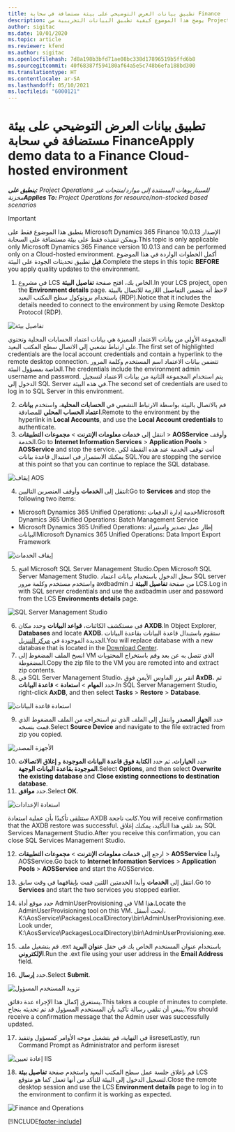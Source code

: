 ```yaml
---
title: تطبيق بيانات العرض التوضيحي على بيئة مستضافة في سحابة Finance
description: يوضح هذا الموضوع كيفية تطبيق البيانات التجريبية من Project Operations إلى بيئة Dynamics 365 Finance المستضافة على السحابة.
author: sigitac
ms.date: 10/01/2020
ms.topic: article
ms.reviewer: kfend
ms.author: sigitac
ms.openlocfilehash: 7d8a198b3bfd71ae08bc338d17896519b5ffd6b8
ms.sourcegitcommit: 40f68387f594180af64a5e5c748b6efa188bd300
ms.translationtype: HT
ms.contentlocale: ar-SA
ms.lasthandoff: 05/10/2021
ms.locfileid: "6000121"
---
```

# <a name="apply-demo-data-to-a-finance-cloud-hosted-environment"></a><span data-ttu-id="e4180-103">تطبيق بيانات العرض التوضيحي على بيئة مستضافة في سحابة Finance</span><span class="sxs-lookup"><span data-stu-id="e4180-103">Apply demo data to a Finance Cloud-hosted environment</span></span>

<span data-ttu-id="e4180-104">_**ينطبق على:** Project Operations للسيناريوهات المستندة إلى موارد/منتجات غير مخزنة‬_</span><span class="sxs-lookup"><span data-stu-id="e4180-104">_**Applies To:** Project Operations for resource/non-stocked based scenarios_</span></span>

> [!IMPORTANT]
> <span data-ttu-id="e4180-105">ينطبق هذا الموضوع فقط على Microsoft Dynamics 365 Finance الإصدار 10.0.13 ويمكن تنفيذه فقط على بيئة مستضافة على السحابة.</span><span class="sxs-lookup"><span data-stu-id="e4180-105">This topic is only applicable only Microsoft Dynamics 365 Finance version 10.0.13 and can be performed only on a Cloud-hosted environment.</span></span> <span data-ttu-id="e4180-106">أكمل الخطوات الواردة في هذا الموضوع **قبل** تطبيق تحديثات الجودة على البيئة.</span><span class="sxs-lookup"><span data-stu-id="e4180-106">Complete the steps in this topic **BEFORE** you apply quality updates to the environment.</span></span>

1. <span data-ttu-id="e4180-107">في مشروع LCS الخاص بك، افتح صفحة **تفاصيل البيئة**.</span><span class="sxs-lookup"><span data-stu-id="e4180-107">In your LCS project, open the **Environment details** page.</span></span> <span data-ttu-id="e4180-108">لاحظ أنه يتضمن التفاصيل اللازمة للاتصال بالبيئة باستخدام بروتوكول سطح المكتب البعيد (RDP).</span><span class="sxs-lookup"><span data-stu-id="e4180-108">Notice that it includes the details needed to connect to the environment by using Remote Desktop Protocol (RDP).</span></span>

![تفاصيل بيئة ](./media/1EnvironmentDetails.png)

<span data-ttu-id="e4180-110">المجموعة الأولى من بيانات الاعتماد المميزة هي بيانات اعتماد الحسابات المحلية وتحتوي على ارتباط تشعبي إلى الاتصال سطح المكتب البعيد.</span><span class="sxs-lookup"><span data-stu-id="e4180-110">The first set of highlighted credentials are the local account credentials and contain a hyperlink to the remote desktop connection.</span></span> <span data-ttu-id="e4180-111">تتضمن بيانات الاعتماد اسم المستخدم وكلمة المرور الخاصة بمسؤول البيئة.</span><span class="sxs-lookup"><span data-stu-id="e4180-111">The credentials include the environment admin username and password.</span></span> <span data-ttu-id="e4180-112">يتم استخدام المجموعة الثانية من بيانات الاعتماد لتسجيل الدخول إلى SQL Server في هذه البيئة.</span><span class="sxs-lookup"><span data-stu-id="e4180-112">The second set of credentials are used to log in to SQL Server in this environment.</span></span>

2. <span data-ttu-id="e4180-113">قم بالاتصال بالبيئة بواسطة الارتباط التشعبي في **الحسابات المحلية**، واستخدم **بيانات اعتماد الحساب المحلي** للمصادقة.</span><span class="sxs-lookup"><span data-stu-id="e4180-113">Remote to the environment by the hyperlink in **Local Accounts**, and use the **Local Account credentials** to authenticate.</span></span>
3. <span data-ttu-id="e4180-114">انتقل إلى **خدمات معلومات الإنترنت** > **مجموعات التطبيقات** > **AOSService** وأوقف الخدمة.</span><span class="sxs-lookup"><span data-stu-id="e4180-114">Go to **Internet Information Services** > **Application Pools** > **AOSService** and stop the service.</span></span> <span data-ttu-id="e4180-115">أنت توقف الخدمة عند هذه النقطة لكي يمكنك الاستمرار في استبدال قاعدة بيانات SQL.</span><span class="sxs-lookup"><span data-stu-id="e4180-115">You are stopping the service at this point so that you can continue to replace the SQL database.</span></span>

![إيقاف AOS](./media/2StopAOS.png)

4. <span data-ttu-id="e4180-117">انتقل إلى **الخدمات** وأوقف العنصرين التاليين:</span><span class="sxs-lookup"><span data-stu-id="e4180-117">Go to **Services** and stop the following two items:</span></span>

- <span data-ttu-id="e4180-118">Microsoft Dynamics 365 Unified Operations: خدمة إدارة الدفعات</span><span class="sxs-lookup"><span data-stu-id="e4180-118">Microsoft Dynamics 365 Unified Operations: Batch Management Service</span></span>
- <span data-ttu-id="e4180-119">Microsoft Dynamics 365 Unified Operations: إطار عمل تصدير واستيراد البيانات</span><span class="sxs-lookup"><span data-stu-id="e4180-119">Microsoft Dynamics 365 Unified Operations: Data Import Export Framework</span></span>

![إيقاف الخدمات](./media/3StopServices.png)

5. <span data-ttu-id="e4180-121">افتح Microsoft SQL Server Management Studio.</span><span class="sxs-lookup"><span data-stu-id="e4180-121">Open Microsoft SQL Server Management Studio.</span></span> <span data-ttu-id="e4180-122">سجل الدخول باستخدام بيانات اعتماد SQL server واستخدم مستخدم وكلمة مرور axdbadmin من صفحة **تفاصيل البيئة** لـ LCS.</span><span class="sxs-lookup"><span data-stu-id="e4180-122">Log in with SQL server credentials and use the axdbadmin user and password from the LCS **Environments details** page.</span></span>

![SQL Server Management Studio](./media/4SSMS.png)

6. <span data-ttu-id="e4180-124">في مستكشف الكائنات، **قواعد البيانات** وحدد مكان **AXDB**.</span><span class="sxs-lookup"><span data-stu-id="e4180-124">In Object Explorer, **Databases** and locate **AXDB**.</span></span> <span data-ttu-id="e4180-125">ستقوم باستبدال قاعدة البيانات بقاعدة البيانات الجديدة الموجودة في [مركز التنزيل](https://download.microsoft.com/download/1/a/3/1a314bd2-b082-4a87-abdc-1ba26c92b63d/ProjOpsDemoDataFOGARelease.zip).</span><span class="sxs-lookup"><span data-stu-id="e4180-125">You will replace database with a new database that is located in the [Download Center](https://download.microsoft.com/download/1/a/3/1a314bd2-b082-4a87-abdc-1ba26c92b63d/ProjOpsDemoDataFOGARelease.zip).</span></span> 
7. <span data-ttu-id="e4180-126">انسخ الملف المضغوط إلى VM الذي تتصل به عن بعد وقم باستخراج المحتويات المضغوطة.</span><span class="sxs-lookup"><span data-stu-id="e4180-126">Copy the zip file to the VM you are remoted into and extract zip contents.</span></span>
8. <span data-ttu-id="e4180-127">في SQL Server Management Studio، انقر بزر الماوس الأيمن فوق **AxDB**، ثم حدد **المهام** > **استعادة** > **قاعدة البيانات**.</span><span class="sxs-lookup"><span data-stu-id="e4180-127">In SQL Server Management Studio, right-click **AxDB**, and then select **Tasks** > **Restore** > **Database**.</span></span>

![استعادة قاعدة البيانات](./media/5RestoreDatabase.png)

9. <span data-ttu-id="e4180-129">حدد **الجهاز المصدر** وانتقل إلى الملف الذي تم استخراجه من الملف المضغوط الذي قمت بنسخه.</span><span class="sxs-lookup"><span data-stu-id="e4180-129">Select **Source Device** and navigate to the file extracted from zip you copied.</span></span>

![الأجهزة المصدر](./media/6SourceDevice.png)

10. <span data-ttu-id="e4180-131">حدد **الخيارات**، ثم حدد **الكتابة فوق قاعدة البيانات الموجودة** و **إغلاق الاتصالات الموجودة بقاعدة البيانات الوجهة**.</span><span class="sxs-lookup"><span data-stu-id="e4180-131">Select **Options**, and then select **Overwrite the existing database** and **Close existing connections to destination database**.</span></span> 
11. <span data-ttu-id="e4180-132">حدد **موافق**.</span><span class="sxs-lookup"><span data-stu-id="e4180-132">Select **OK**.</span></span>

![استعادة الإعدادات](./media/7RestoreSetting.png)

<span data-ttu-id="e4180-134">ستتلقى تأكيدًا بأن عملية استعادة AXDB كانت ناجحة.</span><span class="sxs-lookup"><span data-stu-id="e4180-134">You will receive confirmation that the AXDB restore was successful.</span></span> <span data-ttu-id="e4180-135">بعد تلقي هذا التأكيد، يمكنك إغلاق SQL Services Management Studio.</span><span class="sxs-lookup"><span data-stu-id="e4180-135">After you receive this confirmation, you can close SQL Services Management Studio.</span></span>

12. <span data-ttu-id="e4180-136">ارجع إلى **خدمات معلومات الإنترنت** > **مجموعات التطبيقات** > **AOSService** وابدأ AOSService.</span><span class="sxs-lookup"><span data-stu-id="e4180-136">Go back to **Internet Information Services** > **Application Pools** > **AOSService** and start the AOSService.</span></span>
13. <span data-ttu-id="e4180-137">انتقل إلى **الخدمات** وأبدا الخدمتين اللتين قمت بإيقافهما في وقت سابق.</span><span class="sxs-lookup"><span data-stu-id="e4180-137">Go to **Services** and start the two services you stopped earlier.</span></span>

14. <span data-ttu-id="e4180-138">حدد موقع أداة AdminUserProvisioning في VM هذا.</span><span class="sxs-lookup"><span data-stu-id="e4180-138">Locate the AdminUserProvisioning tool on this VM.</span></span> <span data-ttu-id="e4180-139">ابحث أسفل، K:\AosService\PackagesLocalDirectory\bin\AdminUserProvisioning.exe.</span><span class="sxs-lookup"><span data-stu-id="e4180-139">Look under, K:\AosService\PackagesLocalDirectory\bin\AdminUserProvisioning.exe.</span></span>
15. <span data-ttu-id="e4180-140">قم بتشغيل ملف .ext باستخدام عنوان المستخدم الخاص بك في حقل **عنوان البريد الإلكتروني**.</span><span class="sxs-lookup"><span data-stu-id="e4180-140">Run the .ext file using your user address in the **Email Address** field.</span></span> 
16. <span data-ttu-id="e4180-141">حدد **إرسال**.</span><span class="sxs-lookup"><span data-stu-id="e4180-141">Select **Submit**.</span></span>

![تزويد المستخدم المسؤول](./media/8AdminUserProvisioning.png)

<span data-ttu-id="e4180-143">يستغرق إكمال هذا الإجراء عدة دقائق.</span><span class="sxs-lookup"><span data-stu-id="e4180-143">This takes a couple of minutes to complete.</span></span> <span data-ttu-id="e4180-144">ينبغي أن تتلقي رسالة تأكيد بأن المستخدم المسؤول قد تم تحديثه بنجاح.</span><span class="sxs-lookup"><span data-stu-id="e4180-144">You should receive a confirmation message that the Admin user was successfully updated.</span></span>

17. <span data-ttu-id="e4180-145">في النهاية، قم بتشغيل موجه الأوامر كمسؤول وتنفيذ iisreset</span><span class="sxs-lookup"><span data-stu-id="e4180-145">Lastly, run Command Prompt as Administrator and perform iisreset</span></span>

![إعادة تعيين IIS](./media/9IISReset.png)

18. <span data-ttu-id="e4180-147">قم بإغلاق جلسة عمل سطح المكتب البعيد واستخدم صفحة **تفاصيل بيئة** LCS لتسجيل الدخول إلى البيئة للتأكد من أنها تعمل كما هو متوقع.</span><span class="sxs-lookup"><span data-stu-id="e4180-147">Close the remote desktop session and use the LCS **Environment details** page to log in to the environment to confirm it is working as expected.</span></span>

![Finance and Operations](./media/10FinanceAndOperations.png)


[!INCLUDE[footer-include](../includes/footer-banner.md)]